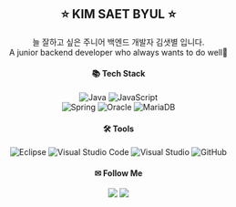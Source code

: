 <div align="center">
<h2 align="center">⭐ KIM SAET BYUL ⭐</h2>

늘 잘하고 싶은 주니어 백엔드 개발자 김샛별 입니다.<br>
A junior backend developer who always wants to do well💪<br>

<h4 align="center">📚 Tech Stack</h4>

![Java](https://img.shields.io/badge/Java-007396.svg?&style=flat&logo=Java&logoColor=white) 
![JavaScript](https://img.shields.io/badge/JavaScript-F7DF1E.svg?&style=flat&logo=JavaScript&logoColor=white) 	
![Spring](https://img.shields.io/badge/Spring-%236DB33F.svg?style=flat&logo=spring&logoColor=white) 
![Oracle](https://img.shields.io/badge/Oracle-F80000?style=flat&logo=oracle&logoColor=white) 
![MariaDB](https://img.shields.io/badge/MariaDB-003545?style=flat&logo=mariadb&logoColor=white)

<h4 align="center">🛠 Tools</h4>

![Eclipse](https://img.shields.io/badge/Eclipse-2C2255.svg?style=flat&logo=Eclipse&logoColor=white) 
![Visual Studio Code](https://img.shields.io/badge/Visual%20Studio%20Code-0078d7.svg?style=flat&logo=visual-studio-code&logoColor=white) 
![Visual Studio](https://img.shields.io/badge/Visual%20Studio-5C2D91.svg?style=flat&logo=visual-studio&logoColor=white) 
![GitHub](https://img.shields.io/badge/GitHub-181717.svg?style=flat&logo=GitHub&logoColor=white)

<h4 align="center">✉ Follow Me</h4>
<a href="https://velog.io/@sbkim13"><img src="https://img.shields.io/badge/Velog-20C997.svg?&style=flat&logo=Velog&logoColor=white"/></a>
<a href="mailto:ahoho0544@gmail.com"><img src="https://img.shields.io/badge/Gmail-d14836?style=flat&logo=Gmail&logoColor=white&link=ahoho0544@gmail.com"/></a>
</div>
